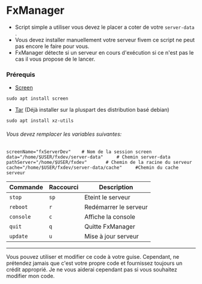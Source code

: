 # FxManager
- Script simple a utiliser vous devez le placer a coter de votre `server-data` .
- Vous devez installer manuellement votre serveur fivem ce script ne peut pas encore le faire pour vous.
- FxManager détecte si un serveur en cours d'exécution si ce n'est pas le cas il vous propose de le lancer.

### Prérequis
- [Screen](https://doc.ubuntu-fr.org/screen "Screen") 

`sudo apt install screen`

- [Tar](https://doc.ubuntu-fr.org/tar "Tar") (Déjà installer sur la pluspart des distribution basé debian)

`sudo apt install xz-utils`


###### Vous devez remplacer les variables suivantes:
```
screenName="fxServerDev"    # Nom de la session screen
data="/home/$USER/fxdev/server-data"     # Chemin server-data
pathServer="/home/$USER/fxdev"       # Chemin de la racine du serveur
cache="/home/$USER/fxdev/server-data/cache"     #Chemin du cache serveur
```

|Commande        |Raccourci     |Description                  |
|----------------|--------------|-----------------------------|
|`stop`          |`sp`          |Eteint le serveur            |
|`reboot`        |`r`           |Redémarrer le serveur        |
|`console`       |`c`           |Affiche la console           |
|`quit`          |`q`           |Quitte FxManager             |
|`update`        |`u`           |Mise à jour serveur          |

--------

Vous pouvez utiliser et modifier ce code à votre guise. Cependant, ne prétendez jamais que c'est votre propre code et fournissez toujours un crédit approprié. Je ne vous aiderai cependant pas si vous souhaitez modifier mon code.
